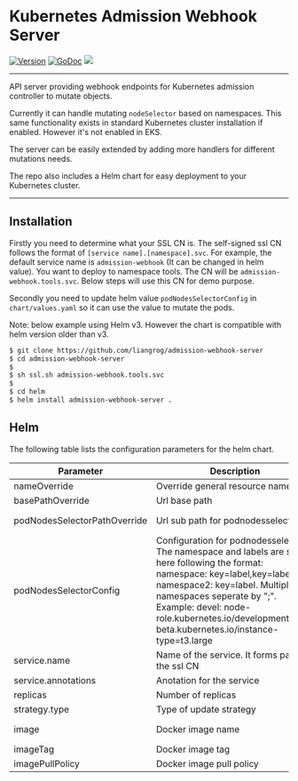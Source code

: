 # Kubernetes Admission Webhook Server
[![Version](https://img.shields.io/github/v/release/liangrog/admission-webhook-server)](https://github.com/liangrog/admission-webhook-server/releases)
[![GoDoc](https://godoc.org/github.com/liangrog/admission-webhook-server?status.svg)](https://godoc.org/github.com/liangrog/admission-webhook-server)
![](https://github.com/liangrog/admission-webhook-server/workflows/Release/badge.svg)

---

API server providing webhook endpoints for Kubernetes admission controller to mutate objects. 

Currently it can handle mutating `nodeSelector` based on namespaces. This same functionality exists in standard Kubernetes cluster installation if enabled. However it's not enabled in EKS. 

The server can be easily extended by adding more handlers for different mutations needs.

The repo also includes a Helm chart for easy deployment to your Kubernetes cluster.

---

## Installation
Firstly you need to determine what your SSL CN is. The self-signed ssl CN follows the format of `[service name].[namespace].svc`. For example, the default service name is `admission-webhook` (It can be changed in helm value). You want to deploy to namespace tools. The CN will be `admission-webhook.tools.svc`. Below steps will use this CN for demo purpose.

Secondly you need to update helm value `podNodesSelectorConfig` in `chart/values.yaml` so it can use the value to mutate the pods. 

Note: below example using Helm v3. However the chart is compatible with helm version older than v3.

```sh
$ git clone https://github.com/liangrog/admission-webhook-server
$ cd admission-webhook-server
$
$ sh ssl.sh admission-webhook.tools.svc
$
$ cd helm
$ helm install admission-webhook-server .
```

## Helm 
The following table lists the configuration parameters for the helm chart.

| Parameter  | Description  | Default  | 
|---|---|---|
| nameOverride  | Override general resource name   |   |
| basePathOverride  | Url base path   | mutate  | 
| podNodesSelectorPathOverride  | Url sub path for podnodesselector  | pod-nodes-selector  |
| podNodesSelectorConfig  | Configuration for podnodesselector. The namespace and labels are set here following the format: namespace: key=label,key=label; namespace2: key=label. Multiple namespaces seperate by ";". Example: devel: node-role.kubernetes.io/development=true, beta.kubernetes.io/instance-type=t3.large  |   |
| service.name  | Name of the service. It forms part of the ssl CN  | admission-webhook  |
| service.annotations  | Anotation for the service  | {} |
| replicas | Number of replicas  | 1  |
| strategy.type  | Type of update strategy  | RollingUpdate  |
| image  | Docker image name  | liangrog/admission-webhook-server  |
| imageTag  | Docker image tag  | latest  |
| imagePullPolicy  | Docker image pull policy  | Always  |
